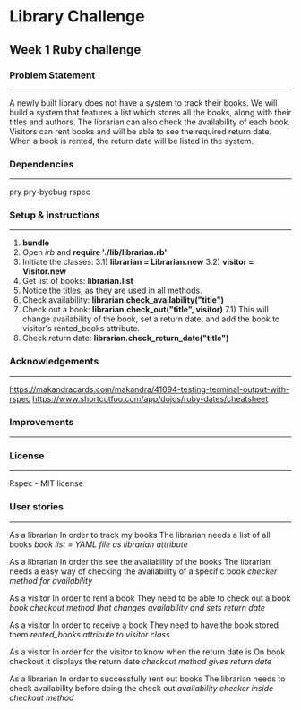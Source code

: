 # Library Challenge
## Week 1 Ruby challenge

### Problem Statement
-------
A newly built library does not have a system to track their books. 
We will build a system that features a list which stores all the books, along with their titles and authors.
The librarian can also check the availability of each book.
Visitors can rent books and will be able to see the required return date. When a book is rented, the return date will be listed in the system.

### Dependencies
-------
pry
pry-byebug
rspec

### Setup & instructions
-------
1) **bundle**
2) Open *irb* and **require './lib/librarian.rb'**
3) Initiate the classes:
3.1) **librarian = Librarian.new**
3.2) **visitor = Visitor.new**
4) Get list of books: **librarian.list**
5) Notice the titles, as they are used in all methods.
6) Check availability: **librarian.check_availability("title")**
7) Check out a book: **librarian.check_out("title", visitor)**
7.1) This will change availability of the book, set a return date, and add the book to visitor's rented_books attribute. 
8) Check return date: **librarian.check_return_date("title")**

### Acknowledgements
-------
https://makandracards.com/makandra/41094-testing-terminal-output-with-rspec
https://www.shortcutfoo.com/app/dojos/ruby-dates/cheatsheet


### Improvements
-------


### License
-------
Rspec - MIT license

### User stories
-------
As a librarian
In order to track my books
The librarian needs a list of all books
*book list = YAML file as librarian attribute*

As a librarian
In order the see the availability of the books
The librarian needs a easy way of checking the availability of a specific book
*checker method for availability*

As a visitor
In order to rent a book
They need to be able to check out a book
*book checkout method that changes availability and sets return date*

As a visitor
In order to receive a book
They need to have the book stored them
*rented_books attribute to visitor class*

As a visitor
In order for the visitor to know when the return date is
On book checkout it displays the return date
*checkout method gives return date*

As a librarian
In order to successfully rent out books
The librarian needs to check availability before doing the check out
*availability checker inside checkout method*
